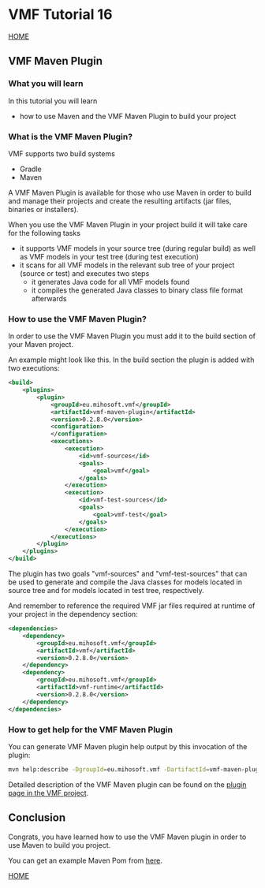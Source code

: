 # VMF Tutorial 16

[HOME](https://github.com/miho/VMF-Tutorials/blob/master/README.md)

## VMF Maven Plugin

### What you will learn

In this tutorial you will learn

- how to use Maven and the VMF Maven Plugin to build your project

### What is the VMF Maven Plugin?

VMF supports two build systems

- Gradle
- Maven

A VMF Maven Plugin is available for those who use Maven in order to build and manage their projects and create the resulting artifacts (jar files, binaries or installers).

When you use the VMF Maven Plugin in your project build it will take care for the following tasks
- it supports VMF models in your source tree (during regular build) as well as VMF models in your test tree (during test execution)
- it scans for all VMF models in the relevant sub tree of your project (source or test) and executes two steps
  - it generates Java code for all VMF models found
  - it compiles the generated Java classes to binary class file format afterwards

### How to use the VMF Maven Plugin?

In order to use the VMF Maven Plugin you must add it to the build section of your Maven project.

An example might look like this. In the build section the plugin is added with two executions:

```xml
<build>
	<plugins>
		<plugin>
			<groupId>eu.mihosoft.vmf</groupId>
			<artifactId>vmf-maven-plugin</artifactId>
			<version>0.2.8.0</version>
			<configuration>
			</configuration>
			<executions>
				<execution>
					<id>vmf-sources</id>
					<goals>
						<goal>vmf</goal>
					</goals>
				</execution>
				<execution>
					<id>vmf-test-sources</id>
					<goals>
						<goal>vmf-test</goal>
					</goals>
				</execution>
			</executions>
		</plugin>
	</plugins>
</build>
```

The plugin has two goals "vmf-sources" and "vmf-test-sources" that can be used to generate and compile the Java classes for models located in source tree and for models located in test tree, respectively.

And remember to reference the required VMF jar files required at runtime of your project in the dependency section:

```xml
<dependencies>
	<dependency>
		<groupId>eu.mihosoft.vmf</groupId>
		<artifactId>vmf</artifactId>
		<version>0.2.8.0</version>
	</dependency>
	<dependency>
		<groupId>eu.mihosoft.vmf</groupId>
		<artifactId>vmf-runtime</artifactId>
		<version>0.2.8.0</version>
	</dependency>
</dependencies>
```

### How to get help for the VMF Maven Plugin

You can generate VMF Maven plugin help output by this invocation of the plugin:
```bash
mvn help:describe -DgroupId=eu.mihosoft.vmf -DartifactId=vmf-maven-plugin -Dversion=0.2.8.0 -Ddetail=true
```

Detailed description of the VMF Maven plugin can be found on the [plugin page in the VMF project](https://github.com/miho/VMF/tree/master/maven-plugin).

## Conclusion

Congrats, you have learned how to use the VMF Maven plugin in order to use Maven to build you project.

You can get an example Maven Pom from
[here](https://github.com/miho/VMF/blob/master/test-suite/pom.xml).


[HOME](https://github.com/miho/VMF-Tutorials/blob/master/README.md)
